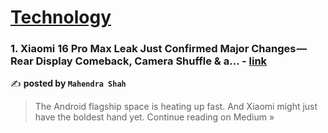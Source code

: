 
<h1><a href=https://medium.com/tag/technology/recommended target="_blank" rel="noopener noreferrer">Technology</a></h1>
<h3>1. Xiaomi 16 Pro Max Leak Just Confirmed Major Changes — Rear Display Comeback, Camera Shuffle & a… - <a href="https://medium.com/@bright.mahen/xiaomi-16-pro-max-leak-just-confirmed-major-changes-rear-display-comeback-camera-shuffle-a-cbd1ca7f571f?source=rss------technology-5" target="_blank" rel="noopener noreferrer">link</a></h3>

✍️ **posted by `Mahendra Shah`**

<blockquote>The Android flagship space is heating up fast. And Xiaomi might just have the boldest hand yet.
Continue reading on Medium »</blockquote>


